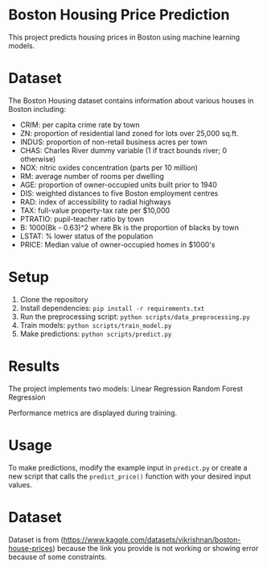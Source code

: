 # Boston Housing Price Prediction

This project predicts housing prices in Boston using machine learning models.

# Dataset
The Boston Housing dataset contains information about various houses in Boston including:
- CRIM: per capita crime rate by town
- ZN: proportion of residential land zoned for lots over 25,000 sq.ft.
- INDUS: proportion of non-retail business acres per town
- CHAS: Charles River dummy variable (1 if tract bounds river; 0 otherwise)
- NOX: nitric oxides concentration (parts per 10 million)
- RM: average number of rooms per dwelling
- AGE: proportion of owner-occupied units built prior to 1940
- DIS: weighted distances to five Boston employment centres
- RAD: index of accessibility to radial highways
- TAX: full-value property-tax rate per $10,000
- PTRATIO: pupil-teacher ratio by town
- B: 1000(Bk - 0.63)^2 where Bk is the proportion of blacks by town
- LSTAT: % lower status of the population
- PRICE: Median value of owner-occupied homes in $1000's

# Setup

1. Clone the repository
2. Install dependencies: `pip install -r requirements.txt`
3. Run the preprocessing script: `python scripts/data_preprocessing.py`
4. Train models: `python scripts/train_model.py`
5. Make predictions: `python scripts/predict.py`

# Results

The project implements two models:
 Linear Regression
 Random Forest Regression

Performance metrics are displayed during training.

# Usage

To make predictions, modify the example input in `predict.py` or create a new script that calls the `predict_price()` function with your desired input values.

# Dataset

Dataset is from (https://www.kaggle.com/datasets/vikrishnan/boston-house-prices) because the link you provide is not working or showing error because of some constraints.